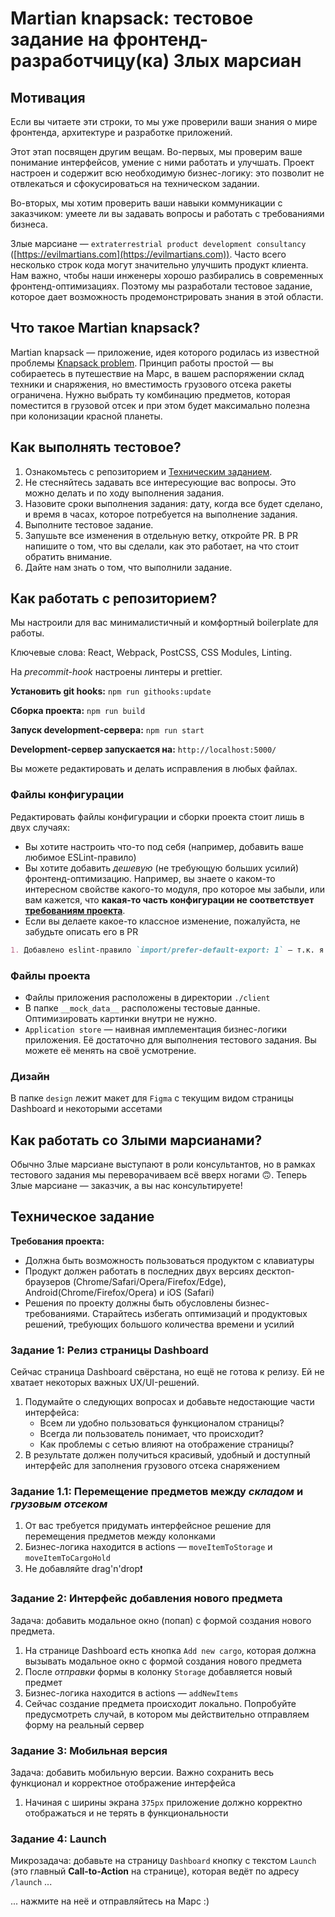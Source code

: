 # Martian knapsack: тестовое задание на фронтенд-разработчицу(ка) Злых марсиан

## Мотивация

Если вы читаете эти строки, то мы уже проверили ваши знания о мире фронтенда, архитектуре и разработке приложений.

Этот этап посвящен другим вещам. Во-первых, мы проверим ваше понимание интерфейсов, умение с ними работать и улучшать. Проект настроен и содержит всю необходимую бизнес-логику: это позволит не отвлекаться и сфокусироваться на техническом задании.

Во-вторых, мы хотим проверить ваши навыки коммуникации с заказчиком: умеете ли вы задавать вопросы и работать с требованиями бизнеса.

Злые марсиане — `extraterrestrial product development consultancy` ([https://evilmartians.com](https://evilmartians.com)). Часто всего несколько строк кода могут значительно улучшить продукт клиента. Нам важно, чтобы наши инженеры хорошо разбирались в современных фронтенд-оптимизациях. Поэтому мы разработали тестовое задание, которое дает возможность продемонстрировать знания в этой области.

## Что такое Martian knapsack?

Martian knapsack — приложение, идея которого родилась из известной проблемы [Knapsack problem](https://en.wikipedia.org/wiki/Knapsack_problem). Принцип работы простой — вы собираетесь в путешествие на Марс, в вашем распоряжении склад техники и снаряжения, но вместимость грузового отсека ракеты ограничена. Нужно выбрать ту комбинацию предметов, которая поместится в грузовой отсек и при этом будет максимально полезна при колонизации красной планеты.

## Как выполнять тестовое?

1. Ознакомьтесь с репозиторием и [Техническим заданием](#техническое-задание).
2. Не стесняйтесь задавать все интересующие вас вопросы. Это можно делать и по ходу выполнения задания.
3. Назовите сроки выполнения задания: дату, когда все будет сделано, и время в часах, которое потребуется на выполнение задания.
4. Выполните тестовое задание.
5. Запушьте все изменения в отдельную ветку, откройте PR. В PR напишите о том, что вы сделали, как это работает, на что стоит обратить внимание.
6. Дайте нам знать о том, что выполнили задание.

## Как работать с репозиторием?

Мы настроили для вас минималистичный и комфортный boilerplate для работы.

Ключевые слова: React, Webpack, PostCSS, CSS Modules, Linting.

На _precommit-hook_ настроены линтеры и prettier.

**Установить git hooks:** `npm run githooks:update`

**Сборка проекта:** `npm run build`

**Запуск development-сервера:** `npm run start`

**Development-сервер запускается на:** `http://localhost:5000/`

Вы можете редактировать и делать исправления в любых файлах.

### Файлы конфигурации

Редактировать файлы конфигурации и сборки проекта стоит лишь в двух случаях:

- Вы хотите настроить что-то под себя (например, добавить ваше любимое ESLint-правило)
- Вы хотите добавить _дешевую_ (не требующую больших усилий) фронтенд-оптимизацию. Например, вы знаете о каком-то интересном свойстве какого-то модуля, про которое мы забыли, или вам кажется, что **какая-то часть конфигурации не соответствует [требованиям проекта](#техническое-задание)**.
- Если вы делаете какое-то классное изменение, пожалуйста, не забудьте описать его в PR

```markdown
1. Добавлено eslint-правило `import/prefer-default-export: 1` — т.к. я очень люблю дефолтные импорты
```

### Файлы проекта

- Файлы приложения расположены в директории `./client`
- В папке `__mock_data__` расположены тестовые данные. Оптимизировать картинки внутри не нужно.
- `Application store` — наивная имплементация бизнес-логики приложения. Её достаточно для выполнения тестового задания. Вы можете её менять на своё усмотрение.

### Дизайн

В папке `design` лежит макет для `Figma` с текущим видом страницы Dashboard и некоторыми ассетами

## Как работать со Злыми марсианами?

Обычно Злые марсиане выступают в роли консультантов, но в рамках тестового задания мы переворачиваем всё вверх ногами 🙃. Теперь Злые марсиане — заказчик, а вы нас консультируете!

## Техническое задание

**Требования проекта:**

- Должна быть возможность пользоваться продуктом с клавиатуры
- Продукт должен работать в последних двух версиях десктоп-браузеров (Chrome/Safari/Opera/Firefox/Edge), Android(Chrome/Firefox/Opera) и iOS (Safari)
- Решения по проекту должны быть обусловлены бизнес-требованиями. Старайтесь избегать оптимизаций и продуктовых решений, требующих большого количества времени и усилий

### Задание 1: Релиз страницы Dashboard

Сейчас страница Dashboard свёрстана, но ещё не готова к релизу. Ей не хватает некоторых важных UX/UI-решений.

1. Подумайте о следующих вопросах и добавьте недостающие части интерфейса:
   - Всем ли удобно пользоваться функционалом страницы?
   - Всегда ли пользователь понимает, что происходит?
   - Как проблемы с сетью влияют на отображение страницы?
2. В результате должен получиться красивый, удобный и доступный интерфейс для заполнения грузового отсека снаряжением

### Задание 1.1: Перемещение предметов между _складом_ и _грузовым отсеком_

1. От вас требуется придумать интерфейсное решение для перемещения предметов между колонками
2. Бизнес-логика находится в actions — `moveItemToStorage` и `moveItemToCargoHold`
3. Не добавляйте drag'n'drop❗️

### Задание 2: Интерфейс добавления нового предмета

Задача: добавить модальное окно (попап) с формой создания нового предмета.

1. На странице Dashboard есть кнопка `Add new cargo`, которая должна вызывать модальное окно с формой создания нового предмета
2. После _отправки_ формы в колонку `Storage` добавляется новый предмет
3. Бизнес-логика находится в actions — `addNewItems`
4. Сейчас создание предмета происходит локально. Попробуйте предусмотреть случай, в котором мы действительно отправляем форму на реальный сервер

### Задание 3: Мобильная версия

Задача: добавить мобильную версии. Важно сохранить весь функционал и корректное отображение интерфейса

1. Начиная с ширины экрана `375px` приложение должно корректно отображаться и не терять в функциональности

### Задание 4: Launch

Микрозадача: добавьте на страницу `Dashboard` кнопку с текстом `Launch` (это главный **Call-to-Action** на странице), которая ведёт по адресу `/launch` ...

... нажмите на неё и отправляйтесь на Марс :)
